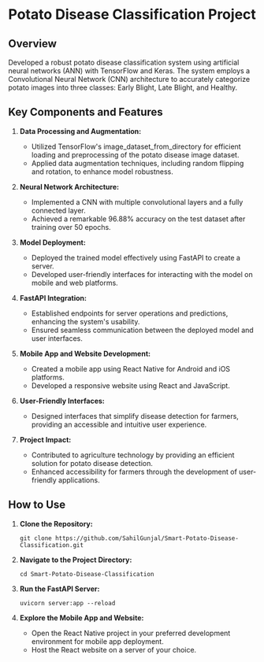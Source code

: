 # Potato Disease Classification Project

## Overview
Developed a robust potato disease classification system using artificial neural networks (ANN) with TensorFlow and Keras. The system employs a Convolutional Neural Network (CNN) architecture to accurately categorize potato images into three classes: Early Blight, Late Blight, and Healthy.

## Key Components and Features

1. **Data Processing and Augmentation:**
   - Utilized TensorFlow's image_dataset_from_directory for efficient loading and preprocessing of the potato disease image dataset.
   - Applied data augmentation techniques, including random flipping and rotation, to enhance model robustness.

2. **Neural Network Architecture:**
   - Implemented a CNN with multiple convolutional layers and a fully connected layer.
   - Achieved a remarkable 96.88% accuracy on the test dataset after training over 50 epochs.

3. **Model Deployment:**
   - Deployed the trained model effectively using FastAPI to create a server.
   - Developed user-friendly interfaces for interacting with the model on mobile and web platforms.

4. **FastAPI Integration:**
   - Established endpoints for server operations and predictions, enhancing the system's usability.
   - Ensured seamless communication between the deployed model and user interfaces.

5. **Mobile App and Website Development:**
   - Created a mobile app using React Native for Android and iOS platforms.
   - Developed a responsive website using React and JavaScript.

6. **User-Friendly Interfaces:**
   - Designed interfaces that simplify disease detection for farmers, providing an accessible and intuitive user experience.

7. **Project Impact:**
   - Contributed to agriculture technology by providing an efficient solution for potato disease detection.
   - Enhanced accessibility for farmers through the development of user-friendly applications.

## How to Use

1. **Clone the Repository:**
   ```
   git clone https://github.com/SahilGunjal/Smart-Potato-Disease-Classification.git
   
   ```

2. **Navigate to the Project Directory:**
   ```
   cd Smart-Potato-Disease-Classification
   ```

3. **Run the FastAPI Server:**
   ```
   uvicorn server:app --reload
   ```

4. **Explore the Mobile App and Website:**
   - Open the React Native project in your preferred development environment for mobile app deployment.
   - Host the React website on a server of your choice.
